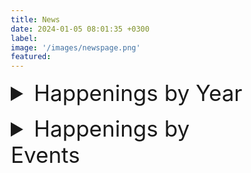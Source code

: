 ```yaml
---
title: News
date: 2024-01-05 08:01:35 +0300
label: 
image: '/images/newspage.png'
featured:
---
```


<style>
*,
*::before,
*::after {
  box-sizing: border-box;
}

.center { text-align: center; }

.content {
  width: 95%;
  max-width: 1220px;
  margin: 0 auto;
}

.year {
  display: grid;
  grid-template-columns: 1fr 3fr;
  position: relative;
}

.year__number {
  font-size: 6vw;
  font-weight: 600;
  padding: 10px 0;
  position: sticky;
  top: 0;
  text-align: center;
  height: calc(10vw + 20px);
  transition: all 0.2s ease-in;
}

.year__content {
  border-top: 2px solid #fff;
  grid-template-columns: 1fr 4fr;
  grid-gap: 10px;
  padding: 15px 0;
}


.year__content .story {
  line-height: 26px;
}

@media (max-width: 600px) {
  .episode__content {
    grid-template-columns: 1fr;
  }
}

@media (max-width: 576px) {
  .episode__content .story {
    font-size: 15px;
  }
}

</style>


<body>
<details>
  <summary style="font-size: 35px; margin-bottom: 15px;">Happenings by Year</summary>  
<div class="content">
  <h1 class="center">Happenings by Year</h1>
  
  <article class="year">
    <div class="year__number">2024</div>
    <div class="year__content">
      <div class="story">
  
  <ul class = "gradient-list" style="font-size: 20px; margin-left: 20px;">
    <li style="font-size: 20px;">February 2024-We published “SLIDE: Significant Latent factor Interaction Discovery and Exploration across biological domains” in Nature Methods.</li>
  </ul>
  </div>
  </div>
  </article>

  <article class="year">
    <div class="year__number">2023</div>
    <div class="year__content">
      <div class="story">
  
  <ul class = "gradient-list" style="font-size: 20px; margin-left: 20px;">
    <li style="font-size: 20px;">December 2023-We published “From bench to bedside via bytes: multi-omic immunoprofiling and integration using machine learning and network approaches” in Human Vaccines and Immunotherapeutics.</li>
    <li style="font-size: 20px;">December 2023-We contributed to “PRMT blockade induces defective DNA replication stress response and synergizes with PARP inhibition”, which was published in Cell Reports Medicine.</li>
    <li style="font-size: 20px;">November 2023-We contributed to “SARS-CoV2 mRNA vaccines induce greater complement activation and decreased viremia and Nef antibodies in men with HIV-1”,which was published in The Journal of Infectious Diseases.</li>
    <li style="font-size: 20px;">October 2023-Jishnu gave an invited talk at BMES 2023 on, "Elucidating humoral profiles associated with Schistosomiasis pathogenesis using interpretable machine learning".</li>
    <li style="font-size: 20px;">October 2023-Jishnu gave an invited talk at BMES 2023 on, "Significant latent factor interaction discovery and exploration across biological domains".</li>
    <li style="font-size: 20px;">August 2023-We published “Cell Type-Specific Biomarkers of Systemic Sclerosis Disease Severity Capture Cell-Intrinsic and Cell-Extrinsic Circuits” in Arthritis & Rheumatology.</li>
    <li style="font-size: 20px;">August 2023-We contributed to “Stability and heterogeneity in the antimicrobiota reactivity of human milk-derived immunoglobulin A”, which got published in the Journal of Experimental Medicine.</li>
    <li style="font-size: 20px;">July 2023-We contributed to “The gut protist Tritrichomonas arnold restrains virus-mediated loss of oral tolerance by modulating dietary antigen-presenting dendritic cells”, which got published in Immunity.</li>
    <li style="font-size: 20px;">June 2023-We published“Antibodies targeting conserved non-canonical antigens and endemic coronaviruses associate with favorable outcomes in severe COVID-19" in Cell Reports.</li>
    <li style="font-size: 20px;">May 2023-Jishnu gave an invited talk at FASEB Autoimmunity 2023 on , "Multi-dimensional integration of protein interactomes with genomic and molecular data discover distinct RA endotypes".</li>
    <li style="font-size: 20px;">March 2023-Jishnu gave an invited talk at Cold Spring Harbor Laboratory Network Biology Meeting 2023 on "Uncovering immunomodulatory molecular phenotypes in infectious disease using networks".</li>
    <li style="font-size: 20px;">April 2023-Jishnu gave an invited talk at Cold Spring Harbor Laboratory Systems Immunology Meeting 2023 on "Multi-dimensional integration of protein interactomes with genomic and molecular data discovers distinct RA endotypes".</li>
    <li style="font-size: 20px;">April 2023-We contributed to “Antibodies against the Ebola virus soluble glycoprotein are associated with long-term vaccine-mediated protection of non-human primates”, which got published in the Cell Reports.</li>
    <li style="font-size: 20px;">February 2023-We contributed to “High-dimensional proteomics identifies organ injury patterns associated with outcomes in human trauma”, which got published in the The Journal of Trauma and Acute Care Surgery.</li>
  </ul>
  </div>
  </div>
  </article>

  <article class="year">
    <div class="year__number">2022</div>
    <div class="year__content">
      <div class="story">
  
  <ul class = "gradient-list" style="font-size: 20px; margin-left: 20px;">
    <li style="font-size: 20px;">October 2022-Jishnu is a Co-I at Systemic Sclerosis Center for Research and Translation which provides machine learning and network systems expertise to investigators working on SSc, SSc-ILD and SSc-PAH.</li>
    <li style="font-size: 20px;">October 2022-Jishnu is a Co-I on the U01 Grant funded to characterize cell-intrinsic and cell-extrinsic signaling circuits in ocular disorders.</li>
    <li style="font-size: 20px;">September 2022-Jishnu gave an invited talk at the Banff-CST Joint Transplant and Pathology Summit titled “Machine learning in clinical decision making in transplant biology”.</li>
    <li style="font-size: 20px;">August 2022-We published A supervised take on dimensionality reduction via hybrid subset selection in Patterns.</li>
    <li style="font-size: 20px;">August 2022-Jishnu gave a talk at International Workshop on Scleroderma 2022 in Boston.</li>
    <li style="font-size: 20px;">July 2022-Jishnu was invited to give a talk at ISMB 2022 on the topic “A network-based approach to identify expression modules underlying rejection in pediatric liver transplantation”.</li>
    <li style="font-size: 20px;">July 2022-Scleroderma CDMRO Award was given to Jishnu (role: Co-I).</li>
    <li style="font-size: 20px;">July 2022-The Philadelphia Enquirer covered our very recent publication on COVID-19.</li>
    <li style="font-size: 20px;">July 2022-Our work got covered in Pittsburgh's Action 4 News "4 Your Health: Studying COVID-19 antibody patterns".</li>
    <li style="font-size: 20px;">July 2022-Jishnu becomes a co-Director for the Systems Immunology Core (funded by NIAMS P50) which will perform machine learning and network systems analyses on multi-modal datasets in the context of SSc.</li>
    <li style="font-size: 20px;">June 2022-Our paper Multi-Omic Admission-Based Prognostic Biomarkers Identified by Machine Learning Algorithms Predict Patient Recovery and 30>Day Survival in Trauma Patients got accepted in Metabolites</li>
    <li style="font-size: 20px;">June 2022-Our paper High Dimensional Multi-omics Reveals Unique Characteristics of Early Plasma Administration in Polytrauma Patients with TBI got accepted in Annals of Surgery</li>
    <li style="font-size: 20px;">June 2022-We published Antibodies targeting conserved non-canonical antigens and endemic coronaviruses associated with favorable outcomes in severe COVID-19 in Cell Press.</li>
    <li style="font-size: 20px;">May 2022-We found out that our NIAID Flu Systems Vaccinology R01 (Role: MPI, other PIs: Alcorn, Singh, Zimmerman) will be funded.</li>
    <li style="font-size: 20px;">May 2022-We participated in a Pitt-Case Western CFAR application that was funded by NIAID Rustbelt (Role: c-I).</li>
    <li style="font-size: 20px;">May 2022-We contributed to Autoreactive CD8+ T cells are restrained by an exhaustion-like program that is maintained by LAG3  which got published in the Nature Immunology.</li>
    <li style="font-size: 20px;">April 2022-Our CIHR grant (Role: co-I, PI: Konvalinka) was funded).</li>
    <li style="font-size: 20px;">April 2022-We published a manuscript in Cell Reports Medicine demonstrating how integrating bulk RNA-seq data with protein networks can uncover signatures underlying rejection in pediatric liver transplantation.</li>
    <li style="font-size: 20px;">March 2022-Our DoD grant (Role: co-I, PIs: Lafyatis and Singh) looking at multi-omic signatures of scleroderma disease severity was funded.</li>
    <li style="font-size: 20px;">March 2022- Our Essential Regression manuscript was published in Patterns.</li>
  </ul>
  </div>
  </div>
  </article>

  <article class="year">
    <div class="year__number">2021</div>
    <div class="year__content">
      <div class="story"> 
  <ul class = "gradient-list" style="font-size: 20px; margin-left: 20px;">
    <li style="font-size: 20px;">September 2021-A NIAID R01 we participated in (Role: co-I, PIs: Rinaldo and Mailliard) looking at COVID-19 vaccine responses in HIV individuals was funded.</li>
    <li style="font-size: 20px;">September 2021-We received a 5-year NHGRI U01 1U01HG012041-01 (Role: MPI, Other PIs: Singh, Sahni)- Link on NIH Reporter.</li>
    <li style="font-size: 20px;">August 2021-We received a 5-year NIAID New Innovator DP2 Award 1DP2AI164325-01 (Role: PI)- Link on NIH Reporter.</li>
    <li style="font-size: 20px;">June 2021-An NIDDK dkNET New Investigator Pilot Program in Bioinformatics grant that we participated in has been funded (Role: co-I, PI: Joglekar).</li>
    <li style="font-size: 20px;">June 2021-We contributed to Mechanisms of impaired lung development and ciliation in Mannosidase-1-alpha-2 (Man1a2) mutants in Frontiers in Physiology.</li>
    <li style="font-size: 20px;">April 2021-Jishnu gave a talk at the 2021 Cold Spring Harbor Systems Immunology Meeting.</li>
    <li style="font-size: 20px;">April 2021-A Department of Defense Idea Development Award grant that we participated in has been funded (Role: co-I, PI: Lafyatis).</li>
    <li style="font-size: 20px;">March 2021-Jishnu gave a talk at the 2021 Cold Spring Harbor Networks Meeting.</li>
  </ul>
  </div>
  </div>
  </article>

  <article class="year">
    <div class="year__number">2020</div>
    <div class="year__content">
      <div class="story">
  <ul class = "gradient-list" style="font-size: 20px; margin-left: 20px;">
    <li style="font-size: 20px;">October 2020-We published Mining for humoral correlates of HIV control and latent reservoir size in PLoS pathogens.</li>
    <li style="font-size: 20px;">September 2020-We contributed to Extracellular Matrix Injury of Kidney Allografts in Antibody-Mediated Rejection: A Proteomics Study, which was published in the Journal of the American Society of Nephrology.</li>
    <li style="font-size: 20px;">August 2020-We are now supported by a Collaborative Research Agreement with the University of Brussels Center for Research In Immunology (Role: PI)!</li>
    <li style="font-size: 20px;">July 2020-We contributed to Glucosylation by the Legionella effector SetA promotes the nuclear localization of the transcription factor TFEB, which was published in Science.</li>
    <li style="font-size: 20px;">July 2020-We published Mapping functional humoral correlates of protection against malaria challenge following RTS, S/AS01 vaccination in Science Translational Medicine.</li>
    <li style="font-size: 20px;">June 2020-We received a pilot Covid-19 grant from the UPMC-ITTC (Role: PI)!</li>
    <li style="font-size: 20px;">May 2020-We contributed to Co-immunization of DNA and Protein in the Same Anatomical Sites Induces Superior Protective Immune Responses against SHIV Challenge, which was published in Cell Reports.</li>
    <li style="font-size: 20px;">March 2020-We contributed to Latency reversal agents modulate HIV antigen processing and presentation to CD8 T cells, which was published in PLoS pathogens.</li>
    <li style="font-size: 20px;">March 2020-We contributed to Epigenetic basis for monocyte dysfunction in patients with severe alcoholic hepatitis, which was published in the Journal of Hepatology.</li>
    <li style="font-size: 20px;">February 2020-We published Antibody Fc Glycosylation Discriminates Between Latent and Active Tuberculosis in The Journal of Infectious Diseases.</li>
    <li style="font-size: 20px;">January 2020-The Das Systems Immunology Lab is now supported by Center for Systems Immunology Startup Funds!</li>
    <li style="font-size: 20px;">January 2020-The lab is now open! We look forward to exciting science in the future!</li>
  </ul>
  </div>
  </div>
  </article>
</div>
</details>
</body>

<details>
 <summary style="font-size: 35px; margin-bottom: 15px;">Happenings by Events</summary>  
<div class="content">
  <h1 class="center">Happenings by Events</h1>
  
  <article class="year">
    <div class="year__number">Paper</div>
    <div class="year__content">
      <div class="story">
  
  <ul class = "gradient-list" style="font-size: 20px; margin-left: 20px;">
    <li style="font-size: 20px;">December 2023-We published “From bench to bedside via bytes: multi-omic immunoprofiling and integration using machine learning and network approaches” in Human Vaccines and Immunotherapeutics.</li>
    <li style="font-size: 20px;">December 2023-We contributed to “PRMT blockade induces defective DNA replication stress response and synergizes with PARP inhibition”, which was published in Cell Reports Medicine.</li>
    <li style="font-size: 20px;">November 2023-We contributed to “SARS-CoV2 mRNA vaccines induce greater complement activation and decreased viremia and Nef antibodies in men with HIV-1”,which was published in The Journal of Infectious Diseases.</li>
    <li style="font-size: 20px;">October 2023-We published “Cell Type-Specific Biomarkers of Systemic Sclerosis Disease Severity Capture Cell-Intrinsic and Cell-Extrinsic Circuits” in Arthritis & Rheumatology.</li>
    <li style="font-size: 20px;">October 2023-We contributed to “Stability and heterogeneity in the antimicrobiota reactivity of human milk-derived immunoglobulin A”, which got published in the Journal of Experimental Medicine.</li>
    <li style="font-size: 20px;">July 2023-We contributed to “The gut protist Tritrichomonas arnold restrains virus-mediated loss of oral tolerance by modulating dietary antigen-presenting dendritic cells”, which got published in Immunity.</li>
    <li style="font-size: 20px;">June 2023-We published“Antibodies targeting conserved non-canonical antigens and endemic coronaviruses associate with favorable outcomes in severe COVID-19" in Cell Reports.</li>
    <li style="font-size: 20px;">February 2023-We contributed to “High-dimensional proteomics identifies organ injury patterns associated with outcomes in human trauma”, which got published in the The Journal of Trauma and Acute Care Surgery.</li>
    <li style="font-size: 20px;">April 2023-We contributed to “Antibodies against the Ebola virus soluble glycoprotein are associated with long-term vaccine-mediated protection of non-human primates”, which got published in the Cell Reports.</li>
    <li style="font-size: 20px;">April 2023-We published a manuscript in Cell Reports Medicine demonstrating how integrating bulk RNA-seq data with protein networks can uncover signatures underlying rejection in pediatric liver transplantation.</li>
    <li style="font-size: 20px;">May 2022-We found out that our NIAID Flu Systems Vaccinology R01 (Role: MPI, other PIs: Alcorn, Singh, Zimmerman) will be funded.</li>
    <li style="font-size: 20px;">May 2022-We participated in a Pitt-Case Western CFAR application that was funded by NIAID Rustbelt (Role: c-I).</li>
    <li style="font-size: 20px;">May 2022-We contributed to Autoreactive CD8+ T cells are restrained by an exhaustion-like program that is maintained by LAG3  which got published in the Nature Immunology.</li>
    <li style="font-size: 20px;">April 2022-Our CIHR grant (Role: co-I, PI: Konvalinka) was funded).</li>
    <li style="font-size: 20px;">April 2022-We published a manuscript in Cell Reports Medicine demonstrating how integrating bulk RNA-seq data with protein networks can uncover signatures underlying rejection in pediatric liver transplantation.</li>
    <li style="font-size: 20px;">March 2022-Our DoD grant (Role: co-I, PIs: Lafyatis and Singh) looking at multi-omic signatures of scleroderma disease severity was funded.</li>
    <li style="font-size: 20px;">March 2022- Our Essential Regression manuscript was published in Patterns.</li>
    <li style="font-size: 20px;">October 2020-We published Mining for humoral correlates of HIV control and latent reservoir size in PLoS pathogens.</li>
    <li style="font-size: 20px;">September 2020-We contributed to Extracellular Matrix Injury of Kidney Allografts in Antibody-Mediated Rejection: A Proteomics Study, which was published in the Journal of the American Society of Nephrology.</li>
    <li style="font-size: 20px;">July 2020-We contributed to Glucosylation by the Legionella effector SetA promotes the nuclear localization of the transcription factor TFEB, which was published in Science.</li>
    <li style="font-size: 20px;">July 2020-We published Mapping functional humoral correlates of protection against malaria challenge following RTS, S/AS01 vaccination in Science Translational Medicine.</li>
    <li style="font-size: 20px;">May 2020-We contributed to Co-immunization of DNA and Protein in the Same Anatomical Sites Induces Superior Protective Immune Responses against SHIV Challenge, which was published in Cell Reports.</li>
    <li style="font-size: 20px;">March 2020-We contributed to Latency reversal agents modulate HIV antigen processing and presentation to CD8 T cells, which was published in PLoS pathogens.</li>
    <li style="font-size: 20px;">March 2020-We contributed to Epigenetic basis for monocyte dysfunction in patients with severe alcoholic hepatitis, which was published in the Journal of Hepatology.</li>
    <li style="font-size: 20px;">February 2020-We published Antibody Fc Glycosylation Discriminates Between Latent and Active Tuberculosis in The Journal of Infectious Diseases.</li>
  </ul>
  </div>
  </div>
  </article>

  <article class="year">
    <div class="year__number">Grants</div>
    <div class="year__content">
      <div class="story">
    <ul class = "gradient-list" style="font-size: 20px; margin-left: 20px;">
    <li style="font-size: 20px;">October 2022-Jishnu is a Co-I at Systemic Sclerosis Center for Research and Translation which provides machine learning and network systems expertise to investigators working on SSc, SSc-ILD and SSc-PAH.</li>
    <li style="font-size: 20px;">October 2022-Jishnu is a Co-I on the U01 Grant funded to characterize cell-intrinsic and cell-extrinsic signaling circuits in ocular disorders.</li>
    <li style="font-size: 20px;">September 2022-Jishnu gave an invited talk at the Banff-CST Joint Transplant and Pathology Summit titled “Machine learning in clinical decision making in transplant biology”.</li>
    <li style="font-size: 20px;">August 2022-Jishnu gave a talk at International Workshop on Scleroderma 2022 in Boston.</li>
    <li style="font-size: 20px;">July 2022-Jishnu was invited to give a talk at ISMB 2022 on the topic “A network-based approach to identify expression modules underlying rejection in pediatric liver transplantation”.</li>
    <li style="font-size: 20px;">July 2022-Scleroderma CDMRO Award was given to Jishnu (role: Co-I).</li>
    <li style="font-size: 20px;">July 2022-The Philadelphia Enquirer covered our very recent publication on COVID-19.</li>
    <li style="font-size: 20px;">July 2022-Our work got covered in Pittsburgh's Action 4 News "4 Your Health: Studying COVID-19 antibody patterns".</li>
    <li style="font-size: 20px;">July 2022-Jishnu becomes a co-Director for the Systems Immunology Core (funded by NIAMS P50) which will perform machine learning and network systems analyses on multi-modal datasets in the context of SSc.</li>
    <li style="font-size: 20px;">June 2022-Our paper Multi-Omic Admission-Based Prognostic Biomarkers Identified by Machine Learning Algorithms Predict Patient Recovery and 30>Day Survival in Trauma Patients got accepted in Metabolites</li>
    <li style="font-size: 20px;">June 2022-Our paper High Dimensional Multi-omics Reveals Unique Characteristics of Early Plasma Administration in Polytrauma Patients with TBI got accepted in Annals of Surgery</li>
    <li style="font-size: 20px;">June 2022-We published Antibodies targeting conserved non-canonical antigens and endemic coronaviruses associated with favorable outcomes in severe COVID-19 in Cell Press.</li>
    <li style="font-size: 20px;">May 2022-We found out that our NIAID Flu Systems Vaccinology R01 (Role: MPI, other PIs: Alcorn, Singh, Zimmerman) will be funded.</li>
    <li style="font-size: 20px;">May 2022-We participated in a Pitt-Case Western CFAR application that was funded by NIAID Rustbelt (Role: c-I).</li>
    <li style="font-size: 20px;">May 2022-We contributed to Autoreactive CD8+ T cells are restrained by an exhaustion-like program that is maintained by LAG3  which got published in the Nature Immunology.</li>
    <li style="font-size: 20px;">April 2022-Our CIHR grant (Role: co-I, PI: Konvalinka) was funded).</li>
    <li style="font-size: 20px;">April 2022-We published a manuscript in Cell Reports Medicine demonstrating how integrating bulk RNA-seq data with protein networks can uncover signatures underlying rejection in pediatric liver transplantation.</li>
    <li style="font-size: 20px;">March 2022-Our DoD grant (Role: co-I, PIs: Lafyatis and Singh) looking at multi-omic signatures of scleroderma disease severity was funded.</li>
    <li style="font-size: 20px;">March 2022- Our Essential Regression manuscript was published in Patterns.</li>
  </ul>
  </div>
  </div>
  </article>


<article class="year">
    <div class="year__number">Talks</div>
    <div class="year__content">
      <div class="story">
  
  <ul class = "gradient-list" style="font-size: 20px; margin-left: 20px;">
    <li style="font-size: 20px;">October 2023-Jishnu gave an invited talk at BMES 2023 on, "Elucidating humoral profiles associated with Schistosomiasis pathogenesis using interpretable machine learning".</li>
    <li style="font-size: 20px;">October 2023-Jishnu gave an invited talk at BMES 2023 on, "Significant latent factor interaction discovery and exploration across biological domains".</li>
    <li style="font-size: 20px;">August 2022-Jishnu gave a talk at International Workshop on Scleroderma 2022 in Boston.</li>
    <li style="font-size: 20px;">July 2022-Jishnu was invited to give a talk at ISMB 2022 on the topic “A network-based approach to identify expression modules underlying rejection in pediatric liver transplantation”.</li>
    <li style="font-size: 20px;">June 2021-An NIDDK dkNET New Investigator Pilot Program in Bioinformatics grant that we participated in has been funded (Role: co-I, PI: Joglekar).</li>
    <li style="font-size: 20px;">June 2021-We contributed to Mechanisms of impaired lung development and ciliation in Mannosidase-1-alpha-2 (Man1a2) mutants in Frontiers in Physiology.</li>
    <li style="font-size: 20px;">April 2021-Jishnu gave a talk at the 2021 Cold Spring Harbor Systems Immunology Meeting.</li>
    <li style="font-size: 20px;">April 2021-A Department of Defense Idea Development Award grant that we participated in has been funded (Role: co-I, PI: Lafyatis).</li>
    <li style="font-size: 20px;">March 2021-Jishnu gave a talk at the 2021 Cold Spring Harbor Networks Meeting.</li>
    <li style="font-size: 20px;">January 2020-The Das Systems Immunology Lab is now supported by Center for Systems Immunology Startup Funds!</li>
    <li style="font-size: 20px;">January 2020-The lab is now open! We look forward to exciting science in the future!</li>
  </ul>
  </div>
  </div>
  </article>


